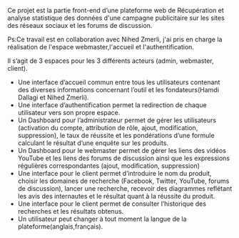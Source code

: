 Ce projet est la partie front-end d’une plateforme web de Récupération et analyse statistique des données d'une campagne publicitaire
sur les sites des réseaux sociaux et les forums de discussion.

Ps:Ce travail est en collaboration avec Nihed Zmerli, j'ai pris en charge la réalisation de l'espace webmaster,l'accueil et l'authentification.

Il s’agit de 3 espaces pour les 3 différents acteurs (admin, webmaster, client).

- Une interface d’accueil commun entre tous les utilisateurs contenant des diverses informations concernant l’outil et les fondateurs(Hamdi Dallagi et Nihed Zmerli).
- Une interface d’authentification permet la redirection de chaque utilisateur vers son propre espace.
- Un Dashboard pour l’administrateur permet de gérer les utilisateurs (activation du compte, attribution de rôle, ajout, modification, suppression), 
le taux de réussite et les pondérations d’une formule calculant le résultat d’une enquête sur les produits.
- Un Dashboard pour le webmaster permet de gérer les liens des vidéos YouTube et les liens des forums de discussion ainsi que les expressions régulières correspondantes (ajout, modification, suppression)
- Une interface pour le client permet d’introduire le nom du produit, choisir les domaines de recherche (Facebook, Twitter, YouTube, forums de discussion), lancer une recherche, recevoir des diagrammes reflétant les avis des internautes et le résultat quant à la réussite du produit.
- Une interface pour le client permet de consulter l’historique des recherches et les résultats obtenus.
- Un utilisateur peut changer à tout moment la langue de la plateforme(anglais,français).

